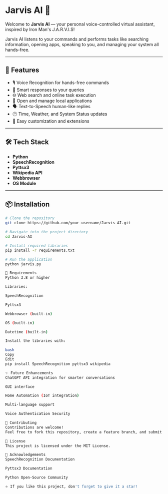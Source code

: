 # Jarvis AI 🤖

Welcome to **Jarvis AI** — your personal voice-controlled virtual assistant, inspired by Iron Man's J.A.R.V.I.S!

Jarvis AI listens to your commands and performs tasks like searching information, opening apps, speaking to you, and managing your system all hands-free.

---

## 🚀 Features

- 🎙️ Voice Recognition for hands-free commands
- 🧠 Smart responses to your queries
- 🌐 Web search and online task execution
- 📂 Open and manage local applications
- 🗣️ Text-to-Speech human-like replies
- 🕑 Time, Weather, and System Status updates
- 🧹 Easy customization and extensions

---

## 🛠️ Tech Stack

- **Python**
- **SpeechRecognition**
- **Pyttsx3**
- **Wikipedia API**
- **Webbrowser**
- **OS Module**

---

## 📦 Installation

```bash
# Clone the repository
git clone https://github.com/your-username/Jarvis-AI.git

# Navigate into the project directory
cd Jarvis-AI

# Install required libraries
pip install -r requirements.txt

# Run the application
python jarvis.py

🧩 Requirements
Python 3.8 or higher

Libraries:

SpeechRecognition

Pyttsx3

Webbrowser (built-in)

OS (built-in)

Datetime (built-in)

Install the libraries with:

bash
Copy
Edit
pip install SpeechRecognition pyttsx3 wikipedia

✨ Future Enhancements
ChatGPT API integration for smarter conversations

GUI interface

Home Automation (IoT integration)

Multi-language support

Voice Authentication Security

🤝 Contributing
Contributions are welcome!
Feel free to fork this repository, create a feature branch, and submit a pull request.

📜 License
This project is licensed under the MIT License.

🙌 Acknowledgements
SpeechRecognition Documentation

Pyttsx3 Documentation

Python Open-Source Community

⭐ If you like this project, don't forget to give it a star!
